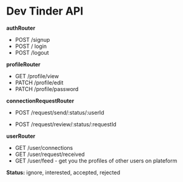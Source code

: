 # Dev Tinder API

**authRouter**

-  POST /signup
-  POST / login
-  POST /logout

**profileRouter**

-  GET /profile/view
-  PATCH /profile/edit
-  PATCH /profile/password

**connectionRequestRouter**

-  POST /request/send/:status/:userId
<!-- -  POST /request/send/interested/:userId
-  POST /request/send/ignore/:userId -->

-  POST /request/review/:status/:requestId
<!-- -  POST /request/review/accepted/:requestId
-  POST /request/review/rejected/:requestId -->

**userRouter**

-  GET /user/connections
-  GET /user/request/received
-  GET /user/feed - get you the profiles of other users on plateform

**Status:** ignore, interested, accepted, rejected

